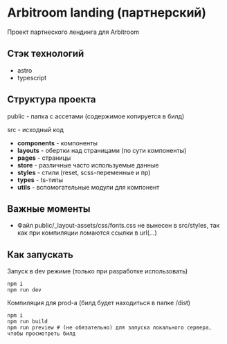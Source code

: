 # Arbitroom landing (партнерский)

Проект партнеского лендинга для Arbitroom

## Стэк технологий

- astro
- typescript

## Структура проекта

public - папка с ассетами (содержимое копируется в билд)

src - исходный код

- **components** - компоненты
- **layouts** - обертки над страницами (по сути компоненты)
- **pages** - страницы
- **store** - различные часто используемые данные
- **styles** - стили (reset, scss-переменные и пр)
- **types** - ts-типы
- **utils** - вспомогательные модули для компонент

## Важные моменты

- Файл public/_layout-assets/css/fonts.css не вынесен в src/styles, так как при компиляции ломаются ссылки в url(...)


## Как запускать

Запуск в dev режиме (только при разработке использовать)

```shell
npm i
npm run dev
```

Компиляция для prod-а (билд будет находиться в папке /dist)

```shell
npm i
npm run build
npm run preview # (не обязательно) для запуска локального сервера, чтобы просмотреть билд
```



